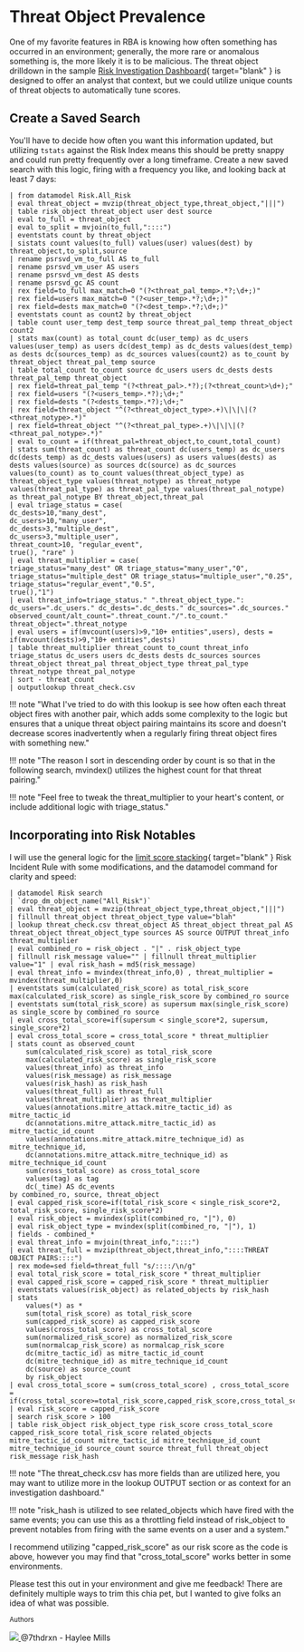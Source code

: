 # Threat Object Prevalence

One of my favorite features in RBA is knowing how often something has occurred in an environment; generally, the more rare or anomalous something is, the more likely it is to be malicious. The threat object drilldown in the sample [Risk Investigation Dashboard](https://splunk.github.io/rba/dashboards/risk_investigation/){ target="blank" } is designed to offer an analyst that context, but we could utilize unique counts of threat objects to automatically tune scores.

## Create a Saved Search

You'll have to decide how often you want this information updated, but utilizing `tstats` against the Risk Index means this should be pretty snappy and could run pretty frequently over a long timeframe. Create a new saved search with this logic, firing with a frequency you like, and looking back at least 7 days:

```shell linenums="1"
| from datamodel Risk.All_Risk
| eval threat_object = mvzip(threat_object_type,threat_object,"|||")
| table risk_object threat_object user dest source
| eval to_full = threat_object 
| eval to_split = mvjoin(to_full,"::::")
| eventstats count by threat_object
| sistats count values(to_full) values(user) values(dest) by threat_object,to_split,source
| rename psrsvd_vm_to_full AS to_full
| rename psrsvd_vm_user AS users
| rename psrsvd_vm_dest AS dests
| rename psrsvd_gc AS count
| rex field=to_full max_match=0 "(?<threat_pal_temp>.*?;\d+;)"
| rex field=users max_match=0 "(?<user_temp>.*?;\d+;)"
| rex field=dests max_match=0 "(?<dest_temp>.*?;\d+;)"
| eventstats count as count2 by threat_object
| table count user_temp dest_temp source threat_pal_temp threat_object count2
| stats max(count) as total_count dc(user_temp) as dc_users values(user_temp) as users dc(dest_temp) as dc_dests values(dest_temp) as dests dc(sources_temp) as dc_sources values(count2) as to_count by threat_object threat_pal_temp source
| table total_count to_count source dc_users users dc_dests dests threat_pal_temp threat_object
| rex field=threat_pal_temp "(?<threat_pal>.*?);(?<threat_count>\d+);"
| rex field=users "(?<users_temp>.*?);\d+;"
| rex field=dests "(?<dests_temp>.*?);\d+;"
| rex field=threat_object "^(?<threat_object_type>.+)\|\|\|(?<threat_notype>.*)"
| rex field=threat_object "^(?<threat_pal_type>.+)\|\|\|(?<threat_pal_notype>.*)"
| eval to_count = if(threat_pal=threat_object,to_count,total_count)
| stats sum(threat_count) as threat_count dc(users_temp) as dc_users dc(dests_temp) as dc_dests values(users) as users values(dests) as dests values(source) as sources dc(source) as dc_sources values(to_count) as to_count values(threat_object_type) as threat_object_type values(threat_notype) as threat_notype values(threat_pal_type) as threat_pal_type values(threat_pal_notype) as threat_pal_notype BY threat_object,threat_pal
| eval triage_status = case(
dc_dests>10,"many_dest",
dc_users>10,"many_user",
dc_dests>3,"multiple_dest",
dc_users>3,"multiple_user",
threat_count>10, "regular_event",
true(), "rare" )
| eval threat_multiplier = case(
triage_status="many_dest" OR triage_status="many_user","0",
triage_status="multiple_dest" OR triage_status="multiple_user","0.25",
triage_status="regular_event","0.5",
true(),"1")
| eval threat_info=triage_status." ".threat_object_type.": dc_users=".dc_users." dc_dests=".dc_dests." dc_sources=".dc_sources." observed_count/alt_count=".threat_count."/".to_count." threat_object=".threat_notype
| eval users = if(mvcount(users)>9,"10+ entities",users), dests = if(mvcount(dests)>9,"10+ entities",dests)
| table threat_multiplier threat_count to_count threat_info triage_status dc_users users dc_dests dests dc_sources sources threat_object threat_pal threat_object_type threat_pal_type threat_notype threat_pal_notype
| sort - threat_count
| outputlookup threat_check.csv
```

!!! note "What I've tried to do with this lookup is see how often each threat object fires with another pair, which adds some complexity to the logic but ensures that a unique threat object pairing maintains its score and doesn't decrease scores inadvertently when a regularly firing threat object fires with something new."

!!! note "The reason I sort in descending order by count is so that in the following search, mvindex() utilizes the highest count for that threat pairing."

!!! note "Feel free to tweak the threat_multiplier to your heart's content, or include additional logic with triage_status."

## Incorporating into Risk Notables

I will use the general logic for the [limit score stacking](https://github.com/splunk/rba/blob/main/docs/searches/limit_score_stacking.md){ target="blank" } Risk Incident Rule with some modifications, and the datamodel command for clarity and speed:

```shell linenums="1"
| datamodel Risk search
| `drop_dm_object_name("All_Risk")`
| eval threat_object = mvzip(threat_object_type,threat_object,"|||")
| fillnull threat_object threat_object_type value="blah"
| lookup threat_check.csv threat_object AS threat_object threat_pal AS threat_object threat_object_type sources AS source OUTPUT threat_info threat_multiplier
| eval combined_ro = risk_object . "|" . risk_object_type
| fillnull risk_message value="" | fillnull threat_multiplier value="1" | eval risk_hash = md5(risk_message)
| eval threat_info = mvindex(threat_info,0) , threat_multiplier = mvindex(threat_multiplier,0)
| eventstats sum(calculated_risk_score) as total_risk_score max(calculated_risk_score) as single_risk_score by combined_ro source
| eventstats sum(total_risk_score) as supersum max(single_risk_score) as single_score by combined_ro source
| eval cross_total_score=if(supersum < single_score*2, supersum, single_score*2)
| eval cross_total_score = cross_total_score * threat_multiplier
| stats count as observed_count
    sum(calculated_risk_score) as total_risk_score
    max(calculated_risk_score) as single_risk_score
    values(threat_info) as threat_info
    values(risk_message) as risk_message
    values(risk_hash) as risk_hash
    values(threat_full) as threat_full
    values(threat_multiplier) as threat_multiplier
    values(annotations.mitre_attack.mitre_tactic_id) as mitre_tactic_id
    dc(annotations.mitre_attack.mitre_tactic_id) as mitre_tactic_id_count
    values(annotations.mitre_attack.mitre_technique_id) as mitre_technique_id,
    dc(annotations.mitre_attack.mitre_technique_id) as mitre_technique_id_count
    sum(cross_total_score) as cross_total_score
    values(tag) as tag
    dc(_time) AS dc_events 
by combined_ro, source, threat_object
| eval capped_risk_score=if(total_risk_score < single_risk_score*2, total_risk_score, single_risk_score*2)
| eval risk_object = mvindex(split(combined_ro, "|"), 0)
| eval risk_object_type = mvindex(split(combined_ro, "|"), 1)
| fields - combined_*
| eval threat_info = mvjoin(threat_info,"::::")
| eval threat_full = mvzip(threat_object,threat_info,"::::THREAT OBJECT PAIRS::::")
| rex mode=sed field=threat_full "s/::::/\n/g"
| eval total_risk_score = total_risk_score * threat_multiplier
| eval capped_risk_score = capped_risk_score * threat_multiplier
| eventstats values(risk_object) as related_objects by risk_hash
| stats 
    values(*) as *
    sum(total_risk_score) as total_risk_score 
    sum(capped_risk_score) as capped_risk_score
    values(cross_total_score) as cross_total_score
    sum(normalized_risk_score) as normalized_risk_score
    sum(normalcap_risk_score) as normalcap_risk_score
    dc(mitre_tactic_id) as mitre_tactic_id_count
    dc(mitre_technique_id) as mitre_technique_id_count
    dc(source) as source_count
    by risk_object
| eval cross_total_score = sum(cross_total_score) , cross_total_score = if(cross_total_score>=total_risk_score,capped_risk_score,cross_total_score)
| eval risk_score = capped_risk_score
| search risk_score > 100
| table risk_object risk_object_type risk_score cross_total_score capped_risk_score total_risk_score related_objects mitre_tactic_id_count mitre_tactic_id mitre_technique_id_count mitre_technique_id source_count source threat_full threat_object risk_message risk_hash
```

!!! note "The threat_check.csv has more fields than are utilized here, you may want to utilize more in the lookup OUTPUT section or as context for an investigation dashboard."

!!! note "risk_hash is utilized to see related_objects which have fired with the same events; you can use this as a throttling field instead of risk_object to prevent notables from firing with the same events on a user and a system."

I recommend utilizing "capped_risk_score" as our risk score as the code is above, however you may find that "cross_total_score" works better in some environments.

Please test this out in your environment and give me feedback! There are definitely multiple ways to trim this chia pet, but I wanted to give folks an idea of what was possible.

<small>Authors</small>

<div class="zts-tooltip">
    <a class="zts-author" href="../../contributing/contributors" target="_blank" alt="7thdrxn - Haylee Mills">
        <img class="github-avatar" src="https://avatars.githubusercontent.com/u/12771156?v=4"/>
    </a>
    <span class="zts-tooltip-text">@7thdrxn - Haylee Mills</span>
</div>
